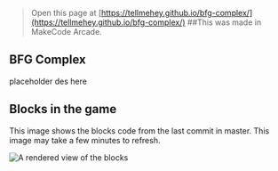  


> Open this page at [https://tellmehey.github.io/bfg-complex/](https://tellmehey.github.io/bfg-complex/)
##This was made in MakeCode Arcade.
## BFG Complex
placeholder des here
## Blocks in the game

This image shows the blocks code from the last commit in master.
This image may take a few minutes to refresh.

![A rendered view of the blocks](https://github.com/tellmehey/bfg-complex/raw/master/.github/makecode/blocks.png)
